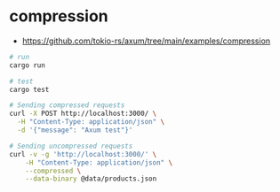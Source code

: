 # compression

- https://github.com/tokio-rs/axum/tree/main/examples/compression

```sh
# run
cargo run

# test
cargo test

# Sending compressed requests
curl -X POST http://localhost:3000/ \
  -H "Content-Type: application/json" \
  -d '{"message": "Axum test"}'

# Sending uncompressed requests
curl -v -g 'http://localhost:3000/' \
    -H "Content-Type: application/json" \
    --compressed \
    --data-binary @data/products.json
```